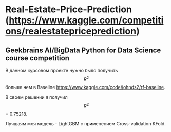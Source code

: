 # Real-Estate-Price-Prediction (https://www.kaggle.com/competitions/realestatepriceprediction)
Geekbrains AI/BigData Python for Data Science course competition
---
В данном курсовом проекте нужно было получить $$R^2$$ больше чем в Baseline https://www.kaggle.com/code/johnds2/rf-baseline.

В своем решении я получил $$R^2$$ = 0.75218. 

Лучшаям моя модель - LightGBM c применением Cross-validation KFold.

